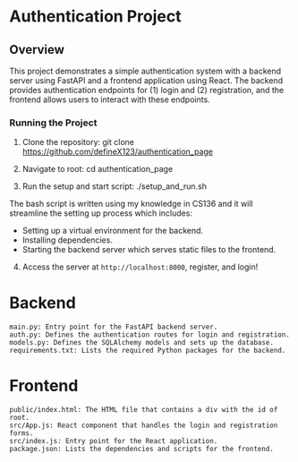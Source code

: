 # Authentication Project

## Overview

This project demonstrates a simple authentication system with a backend server using FastAPI and a frontend application using React. The backend provides authentication endpoints for (1) login and (2) registration, and the frontend allows users to interact with these endpoints.

### Running the Project

1. Clone the repository:
    git clone https://github.com/defineX123/authentication_page

2. Navigate to root:
   cd authentication_page

3. Run the setup and start script:
    ./setup_and_run.sh

The bash script is written using my knowledge in CS136 and it will streamline the setting up process which includes: 
- Setting up a virtual environment for the backend.
- Installing dependencies.
- Starting the backend server which serves static files to the frontend.

4. Access the server at `http://localhost:8000`, register, and login! 


# Backend

    main.py: Entry point for the FastAPI backend server.
    auth.py: Defines the authentication routes for login and registration.
    models.py: Defines the SQLAlchemy models and sets up the database.
    requirements.txt: Lists the required Python packages for the backend.

# Frontend

    public/index.html: The HTML file that contains a div with the id of root.
    src/App.js: React component that handles the login and registration forms.
    src/index.js: Entry point for the React application.
    package.json: Lists the dependencies and scripts for the frontend.

